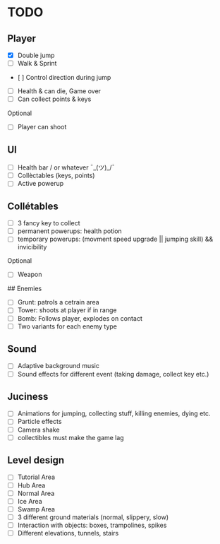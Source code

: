 # TODO

## Player

- [x] Double jump
- [ ] Walk & Sprint
- [ ] Control direction during jump
- [ ] Health & can die, Game over
- [ ] Can collect points & keys

Optional
- [ ] Player can shoot

## UI

- [ ] Health bar / or whatever ¯\_(ツ)_/¯
- [ ] Collèctables (keys, points)
- [ ] Active powerup

## Collétables

- [ ] 3 fancy key to collect
- [ ] permanent powerups: health potion
- [ ] temporary powerups: (movment speed upgrade || jumping skill) && invicibility

Optional
- [ ] Weapon

## Enemies

- [ ] Grunt: patrols a cetrain area
- [ ] Tower: shoots at player if in range
- [ ] Bomb: Follows player, explodes on contact
- [ ] Two variants for each enemy type

## Sound

- [ ] Adaptive background music
- [ ] Sound effects for different event (taking damage, collect key etc.)

## Juciness

- [ ] Animations for jumping, collecting stuff, killing enemies, dying etc.
- [ ] Particle effects
- [ ] Camera shake
- [ ] collectibles must make the game lag

## Level design

- [ ] Tutorial Area
- [ ] Hub Area
- [ ] Normal Area
- [ ] Ice Area
- [ ] Swamp Area
- [ ] 3 different ground materials (normal, slippery, slow)
- [ ] Interaction with objects: boxes, trampolines, spikes
- [ ] Different elevations, tunnels, stairs
